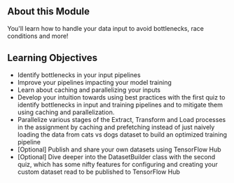 ## About this Module
You'll learn how to handle your data input to avoid bottlenecks, race conditions and more!

## Learning Objectives
* Identify bottlenecks in your input pipelines
* Improve your pipelines impacting your model training
* Learn about caching and parallelizing your inputs
* Develop your intuition towards using best practices with the first quiz to identify bottlenecks in input and training pipelines and to mitigate them using caching and parallelization.
* Parallelize various stages of the Extract, Transform and Load processes in the assignment by caching and prefetching instead of just naively loading the data from cats vs dogs dataset to build an optimized training pipeline
* [Optional] Publish and share your own datasets using TensorFlow Hub
* [Optional] Dive deeper into the DatasetBuilder class with the second quiz, which has some nifty features for configuring and creating your custom dataset read to be published to TensorFlow Hub
